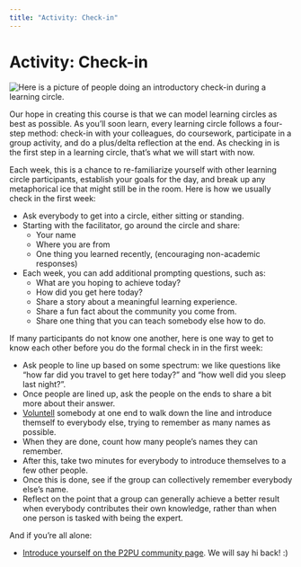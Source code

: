 ```yaml
---
title: "Activity: Check-in"
---
```

# Activity: Check-in

![Here is a picture of people doing an introductory check-in during a learning circle.](https://community.p2pu.org/uploads/default/original/2X/8/8fa8c70c4a774752665dd853feb652b845f74726.jpeg)

Our hope in creating this course is that we can model learning circles as best as possible. As you’ll soon learn, every learning circle follows a four-step method: check-in with your colleagues, do coursework, participate in a group activity, and do a plus/delta reflection at the end. As checking in is the first step in a learning circle, that’s what we will start with now. 

Each week, this is a chance to re-familiarize yourself with other learning circle participants, establish your goals for the day, and break up any metaphorical ice that might still be in the room. Here is how we usually check in the first week:
- Ask everybody to get into a circle, either sitting or standing. 
- Starting with the facilitator, go around the circle and share:
   - Your name
   - Where you are from
   - One thing you learned recently, (encouraging non-academic responses)
- Each week, you can add additional prompting questions, such as:
   - What are you hoping to achieve today?
   - How did you get here today?
   - Share a story about a meaningful learning experience.
   - Share a fun fact about the community you come from.
   - Share one thing that you can teach somebody else how to do.

If many participants do not know one another, here is one way to get to know each other before you do the formal check in in the first week:
- Ask people to line up based on some spectrum: we like questions like “how far did you travel to get here today?” and “how well did you sleep last night?”. 
- Once people are lined up, ask the people on the ends to share a bit more about their answer.
- [Voluntell](https://www.urbandictionary.com/define.php?term=voluntell) somebody at one end to walk down the line and introduce themself to everybody else, trying to remember as many names as possible. 
- When they are done, count how many people’s names they can remember.
- After this, take two minutes for everybody to introduce themselves to a few other people. 
- Once this is done, see if the group can collectively remember everybody else’s name.
- Reflect on the point that a group can generally achieve a better result when everybody contributes their own knowledge, rather than when one person is tasked with being the expert.

And if you’re all alone: 
- [Introduce yourself on the P2PU community page](https://community.p2pu.org/t/introduce-yourself/1571/last). We will say hi back! :)



